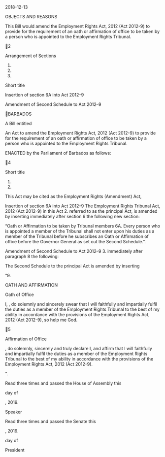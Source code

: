2018-12-13

OBJECTS AND REASONS

This Bill would  amend the Employment  Rights Act,  2012  (Act 2012-9)  to
provide for the requirement of an oath or affirmation of office to be taken by a
person who is appointed to the Employment Rights Tribunal.

2

Arrangement of Sections

1.

2.

3.

Short title

Insertion of section 6A into Act 2012–9

Amendment of Second Schedule to Act 2012–9

BARBADOS

A Bill entitled

An Act to amend the Employment Rights Act, 2012 (Act 2012-9) to provide
for the requirement of an oath or affirmation of office to be taken by a person
who is appointed to the Employment Rights Tribunal.

ENACTED by the Parliament of Barbados as follows:

4

Short title

1.
2019.

This Act may be cited as the Employment Rights  (Amendment) Act,

Insertion of section 6A into Act 2012–9
The Employment Rights Tribunal Act, 2012 (Act 2012-9) in this Act
2.
referred to  as the principal  Act,  is amended by  inserting immediately  after
section 6 the following  new section:

“Oath or Affirmation to be taken by Tribunal members
6A.
Every person who is appointed a member of the Tribunal
shall not enter upon his duties as a member of the Tribunal before he
subscribes  an  Oath  or  Affirmation  of  office  before  the  Governor
General as set out the Second Schedule.”.

Amendment of Second Schedule to Act 2012–9
3.
immediately after paragraph  8 the following:

The Second Schedule to the principal Act is amended by inserting

“9.

OATH AND AFFIRMATION

Oath of Office

I,
, do solemnly and sincerely swear that
I will faithfully and impartially fulfil the duties as a member of
the Employment Rights Tribunal to the best of my ability in
accordance with the provisions of the Employment Rights Act,
2012 (Act 2012-9), so help me God.

5

Affirmation of Office

, do solemnly, sincerely and truly declare
I,
and affirm that I will faithfully and impartially fulfil the duties
as a member of the Employment Rights Tribunal to the best of
my ability in accordance with the provisions of the Employment
Rights Act, 2012 (Act 2012-9).

”.

Read three times and passed the House of Assembly this

day of

, 2019.

Speaker

Read three times and passed the Senate this

, 2019.

day of

President

